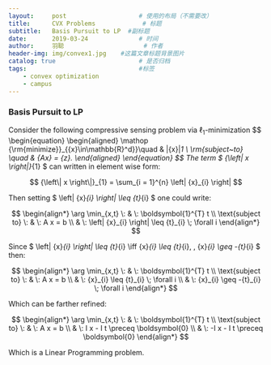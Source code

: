 ```yaml
---
layout:     post                    # 使用的布局（不需要改）
title:      CVX Problems             # 标题 
subtitle:   Basis Pursuit to LP  #副标题
date:       2019-03-24              # 时间
author:     羽聪                      # 作者
header-img: img/convex1.jpg    #这篇文章标题背景图片
catalog: true                       # 是否归档
tags:                               #标签
    - convex optimization
    - campus
---
```


### Basis Pursuit to LP

Consider  the following compressive sensing problem via $\ell_1$-minimization 
$$
\begin{equation}
		\begin{aligned}
		        \mathop {\rm{minimize}}_{{x}\in\mathbb{R}^d}}\quad & \|{x}\|_1  \\
		         \rm{subject~to} \quad & {Ax} = {z}.
		\end{aligned}
		\end{equation}
$$
The term $ {\left\| x \right\|}_{1} $ can written in element wise form:

$$ {\left\| x \right\|}_{1} = \sum_{i = 1}^{n} \left| {x}_{i} \right| $$

Then setting $ \left| {x}_{i} \right| \leq {t}_{i} $ one could write:

$$
\begin{align*}
\arg \min_{x,t} \: & \: \boldsymbol{1}^{T} t \\
\text{subject to} \: & \: A x = b \\
& \: \left| {x}_{i} \right| \leq {t}_{i} \; \forall i
\end{align*}
$$

Since $ \left| {x}_{i} \right| \leq {t}_{i} \iff {x}_{i} \leq {t}_{i}, \, {x}_{i} \geq -{t}_{i} $ then:

$$
\begin{align*}
\arg \min_{x,t} \: & \: \boldsymbol{1}^{T} t \\
\text{subject to} \: & \: A x = b \\
& \: {x}_{i} \leq {t}_{i} \; \forall i \\
& \: {x}_{i} \geq -{t}_{i} \; \forall i
\end{align*}
$$

Which can be farther refined:

$$
\begin{align*}
\arg \min_{x,t} \: & \: \boldsymbol{1}^{T} t \\
\text{subject to} \: & \: A x = b \\
& \: I x - I t \preceq \boldsymbol{0} \\
& \: -I x - I t \preceq \boldsymbol{0}
\end{align*}
$$

Which is a Linear Programming problem.
